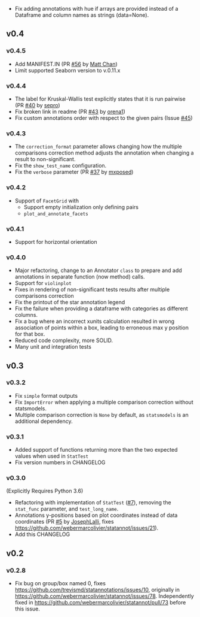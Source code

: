 - Fix adding annotations with hue if arrays are provided instead of a Dataframe
  and column names as strings (data=None).

## v0.4
### v0.4.5
- Add MANIFEST.IN (PR [#56](https://github.com/trevismd/statannotations/pull/56)
  by [Matt Chan](https://github.com/thewchan))
- Limit supported Seaborn version to v.0.11.x

### v0.4.4
- The label for Kruskal-Wallis test explicitly states that it is run pairwise 
  (PR [#40](https://github.com/trevismd/statannotations/pull/40) by
  [sepro](https://github.com/sepro))
- Fix broken link in readme
  (PR [#43](https://github.com/trevismd/statannotations/pull/43) by
  [orena1](https://github.com/orena1))
- Fix custom annotations order with respect to the given pairs (Issue 
  [#45](https://github.com/trevismd/statannotations/issues/45))

### v0.4.3
- The `correction_format` parameter allows changing how the multiple 
comparisons correction method  adjusts the annotation when changing a result
to non-significant.
- Fix the `show_test_name` configuration.
- Fix the `verbose` parameter 
 (PR [#37](https://github.com/trevismd/statannotations/pull/37) by 
   [mxposed](https://github.com/mxposed))

### v0.4.2
 - Support of `FacetGrid` with
   - Support empty initialization only defining pairs
   - `plot_and_annotate_facets`

### v0.4.1
 - Support for horizontal orientation

### v0.4.0
 - Major refactoring, change to an Annotator `class` to prepare and add 
   annotations in separate function (now method) calls.
 - Support for `violinplot`
 - Fixes in rendering of non-significant tests results after multiple 
   comparisons correction
 - Fix the printout of the star annotation legend 
 - Fix the failure when providing a dataframe with categories as different 
   columns.
 - Fix a bug where an incorrect xunits calculation resulted in wrong 
   association of points within a box, leading to erroneous max y position for 
   that box.
 - Reduced code complexity, more SOLID.
 - Many unit and integration tests

## v0.3
### v0.3.2
 - Fix `simple` format outputs
 - Fix `ImportError` when applying a multiple comparison correction without 
   statsmodels.
 - Multiple comparison correction is `None` by default, as `statsmodels` is an 
   additional dependency.

### v0.3.1
 - Added support of functions returning more than the two expected values when 
   used in `StatTest`
 - Fix version numbers in CHANGELOG

### v0.3.0
(Explicitly Requires Python 3.6)

 - Refactoring with implementation of `StatTest`
   ([#7](https://github.com/trevismd/statannotations/pull/5)), removing the 
   `stat_func` parameter, and `test_long_name`.
 - Annotations y-positions based on plot coordinates instead of data 
   coordinates 
   (PR [#5](https://github.com/trevismd/statannotations/pull/5) by 
   [JosephLalli](https://github.com/JosephLalli), 
   fixes https://github.com/webermarcolivier/statannot/issues/21).
 - Add this CHANGELOG

## v0.2
### v0.2.8
 - Fix bug on group/box named 0, fixes 
   https://github.com/trevismd/statannotations/issues/10, originally in
   https://github.com/webermarcolivier/statannot/issues/78. Independently 
   fixed in https://github.com/webermarcolivier/statannot/pull/73 before this 
   issue.
